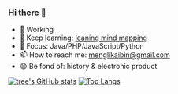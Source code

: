 ### Hi there 👋

- 🔭 Working
- 🌱 Keep learning: [leaning mind mapping](https://github.com/menglikaibin/mindMapping)
- 🤔 Focus: Java/PHP/JavaScript/Python
- 📫 How to reach me: menglikaibin@gmail.com
- 😄 Be fond of: history & electronic product

[![tree's GitHub stats](https://github-readme-stats.vercel.app/api?username=menglikaibin&show_icons=true&theme=radical)](https://github.com/anuraghazra/github-readme-stats) [![Top Langs](https://github-readme-stats.vercel.app/api/top-langs/?username=menglikaibin&layout=compact)](https://github.com/anuraghazra/github-readme-stats)

